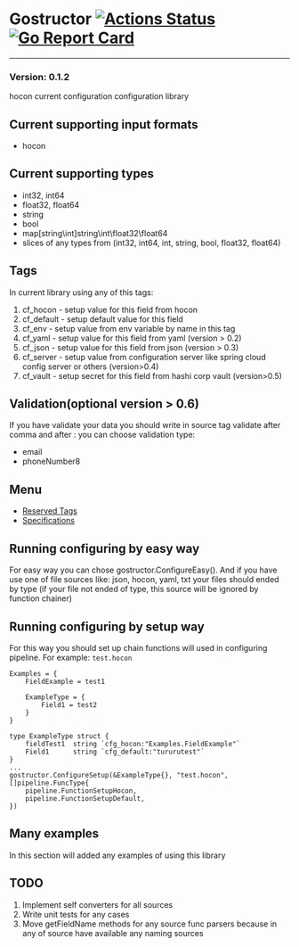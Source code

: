 # Gostructor [![Actions Status](https://github.com/goreflect/gostructor/workflows/CI_dev/badge.svg)](https://github.com/goreflect/gostructor/actions?query=workflow%3ACI_dev) [![Go Report Card](https://goreportcard.com/badge/github.com/goreflect/gostructor)](https://goreportcard.com/report/github.com/goreflect/gostructor)
____
### Version: 0.1.2

hocon current configuration configuration library

## Current supporting input formats

- hocon

## Current supporting types

- int32, int64
- float32, float64
- string
- bool
- map[string\int]string\int\float32\float64
- slices of any types from (int32, int64, int, string, bool, float32, float64)

## Tags

In current library using any of this tags:

1. cf_hocon - setup value for this field from hocon
2. cf_default - setup default value for this field
3. cf_env - setup value from env variable by name in this tag
4. cf_yaml - setup value for this field from yaml (version > 0.2)
5. cf_json - setup value for this field from json (version > 0.3)
6. cf_server - setup value from configuration server like spring cloud config server or others (version>0.4)
7.  cf_vault - setup secret for this field from hashi corp vault (version>0.5)

## Validation(optional version > 0.6)

If you have validate your data you should write in source tag validate after comma and after : you can choose validation type: 
- email
- phoneNumber8

## Menu

- [Reserved Tags](https://github.com/goreflect/gostructor/blob/master/tags)
- [Specifications](https://github.com/goreflect/gostructor/blob/master/specifications)

## Running configuring by easy way

For easy way you can chose gostructor.ConfigureEasy(). And if you have use one of file sources like: json, hocon, yaml, txt your files should ended by type (if your file not ended of type, this source will be ignored by function chainer)

## Running configuring by setup way

For this way you should set up chain functions will used in configuring pipeline. For example: 
`test.hocon`
```hocon
Examples = {
    FieldExample = test1

    ExampleType = {
        Field1 = test2
    }
}
```

```golang
type ExampleType struct {
    fieldTest1  string `cfg_hocon:"Examples.FieldExample"`
    Field1      string `cfg_default:"tururutest"`
}
...
gostructor.ConfigureSetup(&ExampleType{}, "test.hocon", []pipeline.FuncType{
    pipeline.FunctionSetupHocon,
    pipeline.FunctionSetupDefault,
})

```


## Many examples

In this section will added any examples of using this library

## TODO

1. Implement self converters for all sources
2. Write unit tests for any cases
3. Move getFieldName methods for any source func parsers because in any of source have available any naming sources